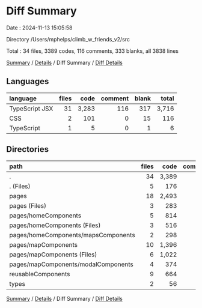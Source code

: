 # Diff Summary

Date : 2024-11-13 15:05:58

Directory /Users/mphelps/climb_w_friends_v2/src

Total : 34 files, 3389 codes, 116 comments, 333 blanks, all 3838 lines

[Summary](results.md) / [Details](details.md) / Diff Summary / [Diff Details](diff-details.md)

## Languages

| language       | files |  code | comment | blank | total |
| :------------- | ----: | ----: | ------: | ----: | ----: |
| TypeScript JSX |    31 | 3,283 |     116 |   317 | 3,716 |
| CSS            |     2 |   101 |       0 |    15 |   116 |
| TypeScript     |     1 |     5 |       0 |     1 |     6 |

## Directories

| path                                | files |  code | comment | blank | total |
| :---------------------------------- | ----: | ----: | ------: | ----: | ----: |
| .                                   |    34 | 3,389 |     116 |   333 | 3,838 |
| . (Files)                           |     5 |   176 |      34 |    34 |   244 |
| pages                               |    18 | 2,493 |      78 |   219 | 2,790 |
| pages (Files)                       |     3 |   283 |      16 |    51 |   350 |
| pages/homeComponents                |     5 |   814 |       1 |    36 |   851 |
| pages/homeComponents (Files)        |     3 |   516 |       0 |    16 |   532 |
| pages/homeComponents/mapsComponents |     2 |   298 |       1 |    20 |   319 |
| pages/mapComponents                 |    10 | 1,396 |      61 |   132 | 1,589 |
| pages/mapComponents (Files)         |     6 | 1,022 |      47 |    85 | 1,154 |
| pages/mapComponents/modalComponents |     4 |   374 |      14 |    47 |   435 |
| reusableComponents                  |     9 |   664 |       4 |    73 |   741 |
| types                               |     2 |    56 |       0 |     7 |    63 |

[Summary](results.md) / [Details](details.md) / Diff Summary / [Diff Details](diff-details.md)
